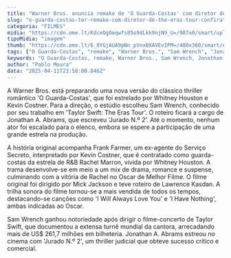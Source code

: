 ```yaml
---
title: "Warner Bros. anuncia remake de 'O Guarda-Costas' com diretor de 'The Eras Tour'"
slug: "o-guarda-costas-ter-remake-com-diretor-de-the-eras-tour-confira"
categoria: "FILMES"
midia: "https://cdn.ome.lt/KdceOgOeqwfs05o9dLkk9njN9_U=/987x0/smart/uploads/conteudo/fotos/Design_sem_nome_-_2025-04-11T200357.370.png"
tipoMidia: "imagem"
thumb: "https://cdn.ome.lt/6_8YGjAUA9pNn_pVnxBXAVEvIPM=/480x360/smart/extras/conteudos/Design_sem_nome_-_2025-04-11T200357.370.png"
tags: ["O Guarda-Costas", "remake", "Warner Bros.", "Sam Wrench", "Jonathan A. Abrams", "thriller romântico"]
keywords: "O Guarda-Costas, remake, Warner Bros., Sam Wrench, Jonathan A. Abrams, thriller romântico"
author: "Pablo Moura"
data: "2025-04-11T23:58:00.846Z"
---
```


A Warner Bros. está preparando uma nova versão do clássico thriller romântico 'O Guarda-Costas', que foi estrelado por Whitney Houston e Kevin Costner. Para a direção, o estúdio escolheu Sam Wrench, conhecido por seu trabalho em 'Taylor Swift: The Eras Tour'. O roteiro ficará a cargo de Jonathan A. Abrams, que escreveu 'Jurado N.º 2'. Até o momento, nenhum ator foi escalado para o elenco, embora se espere a participação de uma grande estrela na produção.

A história original acompanha Frank Farmer, um ex-agente do Serviço Secreto, interpretado por Kevin Costner, que é contratado como guarda-costas da estrela de R&B Rachel Marron, vivida por Whitney Houston. A trama desenvolve-se em meio a um mix de drama, romance e suspense, culminando com a vitória de Rachel no Oscar de Melhor Filme. O filme original foi dirigido por Mick Jackson e teve roteiro de Lawrence Kasdan. A trilha sonora do filme tornou-se a mais vendida de todos os tempos, destacando-se canções como 'I Will Always Love You' e 'I Have Nothing', ambas indicadas ao Oscar.

Sam Wrench ganhou notoriedade após dirigir o filme-concerto de Taylor Swift, que documentou a extensa turnê mundial da cantora, arrecadando mais de US$ 261,7 milhões em bilheteria. Jonathan A. Abrams estreou no cinema com 'Jurado N.º 2', um thriller judicial que obteve sucesso crítico e comercial.